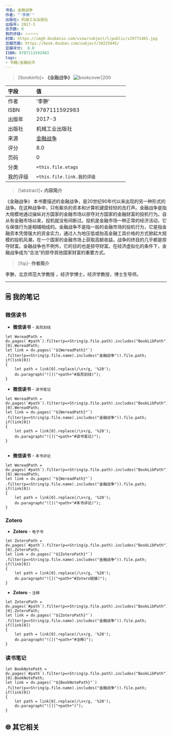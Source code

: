 ```yaml
---
书名: 金融战争
作者: "'李翀'"
出版社: 机械工业出版社
出版年: 2017-3 
总页数: 0
我的评级: ⭐⭐⭐⭐⭐
封面: https://img9.doubanio.com/view/subject/l/public/s29771465.jpg
豆瓣页面: https://book.douban.com/subject/30225845/
豆瓣评分:  8.0 
ISBN: 9787111592983
tags: 
- 书籍/金融经济
---
```


> [!bookinfo]+ **《金融战争》**
> ![bookcover|200](https://img9.doubanio.com/view/subject/l/public/s29771465.jpg)
>
| 字段   | 值                                       |
|:------ |:------------------------------------------ |
| 作者   | '李翀'                           |
| ISBN   | 9787111592983                             |
| 出版年 | 2017-3                      |
| 出版社 | 机械工业出版社                          |
| 来源   | [金融战争](https://book.douban.com/subject/30225845/) |
| 评分   |  8.0                            |
| 页码   | 0                        |
| 分类   | `=this.file.etags`                       |
| 我的评级  | `=this.file.link.我的评级`                     |

  
> [!abstract]+ **内容简介**
>
《金融战争》
本书要描述的金融战争，是20世纪90年代以来出现的另一种形式的战争。在这种战争中，只有厮杀的资本和计算机键盘轻轻的击打声。金融战争是指大规模地通过操纵对方国家的金融市场以掠夺对方国家的金融财富的投机行为。自从有金融市场以来，投机就没有间断过。投机是金融市场一种正常的经济活动，它与保值行为是相辅相成的。金融战争不是指一般的金融市场的投机行为，它是指金融资本凭借强大的资金实力，通过人为地压低或抬高金融工具价格的方式掀起大规模的投机风潮，在一个国家的金融市场上获取高额收益。战争的终目的几乎都是掠夺财富。金融战争也不例外，它的目的也是掠夺财富。在经济虚拟化的条件下，金融战争成为“合法”的掠夺其他国家财富的重要方式。

> [!tip]- **作者简介**
>
 李翀，北京师范大学教授 ，经济学博士，经济学教授，博士生导师。


 
 

---

## 🗒️ 我的笔记


### 微信读书

- **微信读书** - `高亮划线`

```dataviewjs
let WereadPath = dv.pages(`#path`).filter(p=>String(p.file.path).includes("BookLibPath"))[0].WereadPath;
let link = dv.pages(`"${WereadPath}"`)
.filter(p=>String(p.file.name).includes("金融战争")).file.path;
if(link[0])
{
	let path = link[0].replace(/\s+/g, '%20');
	dv.paragraph("![]("+path+"#高亮划线)");
}

```

- **微信读书** - `读书笔记`

```dataviewjs
let WereadPath = dv.pages(`#path`).filter(p=>String(p.file.path).includes("BookLibPath"))[0].WereadPath;
let link = dv.pages(`"${WereadPath}"`)
.filter(p=>String(p.file.name).includes("金融战争")).file.path;
if(link[0])
{
	let path = link[0].replace(/\s+/g, '%20');
	dv.paragraph("![]("+path+"#读书笔记)");
}


```

- **微信读书** - `本书评论`

```dataviewjs
let WereadPath = dv.pages(`#path`).filter(p=>String(p.file.path).includes("BookLibPath"))[0].WereadPath;
let link = dv.pages(`"${WereadPath}"`)
.filter(p=>String(p.file.name).includes("金融战争")).file.path;
if(link[0])
{
	let path = link[0].replace(/\s+/g, '%20');
	dv.paragraph("![]("+path+"#本书评论)");
}

```


### Zotero

- **Zotero** - `电子书`

```dataviewjs
let ZoteroPath = dv.pages(`#path`).filter(p=>String(p.file.path).includes("BookLibPath"))[0].ZoteroPath;
let link = dv.pages(`"${ZoteroPath}"`)
.filter(p=>String(p.file.name).includes("金融战争")).file.path;
if(link[0])
{
	let path = link[0].replace(/\s+/g, '%20');
	dv.paragraph("![]("+path+"#Zotero链接)");
}
```

- **Zotero** - `注释`

```dataviewjs
let ZoteroPath = dv.pages(`#path`).filter(p=>String(p.file.path).includes("BookLibPath"))[0].ZoteroPath;
let link = dv.pages(`"${ZoteroPath}"`)
.filter(p=>String(p.file.name).includes("金融战争")).file.path;
if(link[0])
{
	let path = link[0].replace(/\s+/g, '%20');
	dv.paragraph("![]("+path+"#注释)");
}
```

### 读书笔记

```dataviewjs
let BookNotePath = dv.pages(`#path`).filter(p=>String(p.file.path).includes("BookLibPath"))[0].BookNotePath;
let link = dv.pages(`"${BookNotePath}"`)
.filter(p=>String(p.file.name).includes("金融战争")).file.path;
if(link[0])
{
	let path = link[0].replace(/\s+/g, '%20');
	dv.paragraph("![]("+path+")");
}
```



## 🌐 其它相关